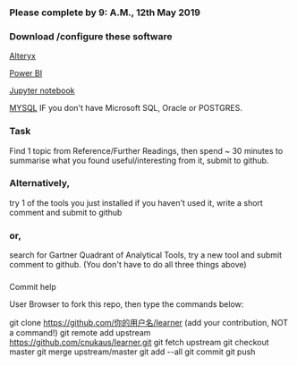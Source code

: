 ### Please complete by 9: A.M., 12th May 2019


### Download /configure these software

[Alteryx](http://downloads.alteryx.com/Alteryx2019.1.4.57073/AlteryxDownloadManager2019.1.4.57073_NonAdmin_x64.exe)

[Power BI](https://www.microsoft.com/en-us/download/details.aspx?id=45331)

[Jupyter notebook](https://jupyter.org/install)

[MYSQL](https://dev.mysql.com/downloads/)  IF you don't have Microsoft SQL, Oracle or POSTGRES.


### Task

Find 1 topic from Reference/Further Readings, then spend ~ 30 minutes to summarise what you found useful/interesting from it, submit to github.

### Alternatively, 

try 1 of the tools you just installed if you haven't used it, write a short comment and submit to github

### or, 

search for Gartner Quadrant of Analytical Tools, try a new tool and submit comment to github.
(You don't have to do all three things above)

###

Commit help 

User Browser to fork this repo, then type the commands below:

git clone https://github.com/你的用户名/learner
    (add your contribution, NOT a command!)
git remote add upstream https://github.com/cnukaus/learner.git
git fetch upstream
git checkout master
git merge upstream/master
git add --all
git commit
git push
 
